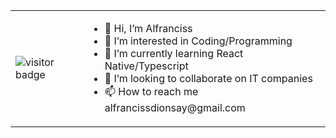 <table>
  <tr>
    <td>
      <img src="https://visitor-badge.laobi.icu/badge?page_id=jwenjian.visitor-badge&left_text=MyPageVisitors" alt="visitor badge" />
    </td>
    <td>
      <ul>
        <li>👋 Hi, I’m Alfranciss</li>
        <li>👀 I’m interested in Coding/Programming</li>
        <li>🌱 I’m currently learning React Native/Typescript</li>
        <li>💞️ I’m looking to collaborate on IT companies</li>
        <li>📫 How to reach me alfrancissdionsay@gmail.com</li>
      </ul>
    </td>
  </tr>
</table>

